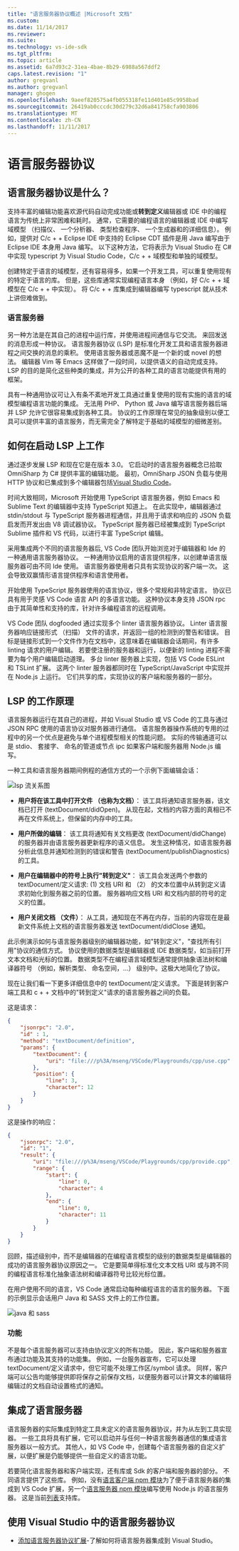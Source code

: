```yaml
---
title: "语言服务器协议概述 |Microsoft 文档"
ms.custom: 
ms.date: 11/14/2017
ms.reviewer: 
ms.suite: 
ms.technology: vs-ide-sdk
ms.tgt_pltfrm: 
ms.topic: article
ms.assetid: 6a7d93c2-31ea-4bae-8b29-6988a567ddf2
caps.latest.revision: "1"
author: gregvanl
ms.author: gregvanl
manager: ghogen
ms.openlocfilehash: 9aeef820575a4fb055318fe11d401e85c9958bad
ms.sourcegitcommit: 26419ab0cccdc30d279c32d6a841758cfa903806
ms.translationtype: MT
ms.contentlocale: zh-CN
ms.lasthandoff: 11/11/2017
---
```

# <a name="language-server-protocol"></a>语言服务器协议

## <a name="what-is-the-language-server-protocol"></a>语言服务器协议是什么？

支持丰富的编辑功能喜欢源代码自动完成功能或**转到定义**编辑器或 IDE 中的编程语言为传统上非常困难和耗时。 通常，它需要的编程语言的编辑器或 IDE 中编写域模型 （扫描仪、 一个分析器、 类型检查程序、 一个生成器和的详细信息）。 例如，提供对 C/c + + Eclipse IDE 中支持的 Eclipse CDT 插件是用 Java 编写由于 Eclipse IDE 本身用 Java 编写。 以下这种方法，它将表示为 Visual Studio 在 C# 中实现 typescript 为 Visual Studio Code，C/c + + 域模型和单独的域模型。

创建特定于语言的域模型，还有容易得多，如果一个开发工具，可以重复使用现有的特定于语言的库。 但是，这些库通常实现编程语言本身 （例如，好 C/c + + 域模型在 C/c + + 中实现）。 将 C/c + + 库集成到编辑器编写 typescript 就从技术上讲但难做到。

### <a name="language-servers"></a>语言服务器

另一种方法是在其自己的进程中运行库，并使用进程间通信与它交流。 来回发送的消息形成一种协议。 语言服务器协议 (LSP) 是标准化开发工具和语言服务器进程之间交换的消息的乘积。 使用语言服务器或恶魔不是一个新的或 novel 的想法。 编辑器 Vim 等 Emacs 这样做了一段时间，以提供语义的自动完成支持。 LSP 的目的是简化这些种类的集成，并为公开的各种工具的语言功能提供有用的框架。

具有一种通用协议可让入有条不紊地开发工具通过重复使用的现有实施的语言的域模型编程语言功能的集成。 无法用 PHP、 Python 或 Java 编写语言服务器后端并 LSP 允许它很容易集成到各种工具。 协议的工作原理在常见的抽象级别以便工具可以提供丰富的语言服务，而无需完全了解特定于基础的域模型的细微差别。

## <a name="how-work-on-the-lsp-started"></a>如何在启动 LSP 上工作

通过逐步发展 LSP 和现在它是在版本 3.0。 它启动时的语言服务器概念已拾取 OmniSharp 为 C# 提供丰富的编辑功能。 最初，OmniSharp JSON 负载与使用 HTTP 协议和已集成到多个编辑器包括[Visual Studio Code](https://code.visualstudio.com)。

时间大致相同，Microsoft 开始使用 TypeScript 语言服务器，例如 Emacs 和 Sublime Text 的编辑器中支持 TypeScript 知道上。 在此实现中，编辑器通过 stdin/stdout 与 TypeScript 服务器进程通信，并且用于请求和响应的 JSON 负载启发而开发出由 V8 调试器协议。 TypeScript 服务器已经被集成到 TypeScript Sublime 插件和 VS 代码，以进行丰富 TypeScript 编辑。

采用集成两个不同的语言服务器后, VS Code 团队开始浏览对于编辑器和 Ide 的一种通用语言服务器协议。 一种通用协议启用的语言提供程序，以创建单语言版服务器可由不同 Ide 使用。 语言服务器使用者只具有实现协议的客户端一次。 这会导致双赢情形语言提供程序和语言使用者。

开始使用 TypeScript 服务器使用的语言协议，很多个常规和非特定语言。 协议已具有用于灵感 VS Code 语言 API 的多语言功能。 这种协议本身支持 JSON rpc 由于其简单性和支持的库，针对许多编程语言的远程调用。

VS Code 团队 dogfooded 通过实现多个 linter 语言服务器协议。 Linter 语言服务器响应链接形式 （扫描） 文件的请求，并返回一组的检测到的警告和错误。 目标是链接形式到一个文件作为在文档中，这意味着在编辑器会话期间，有许多 linting 请求的用户编辑。 若要使注册的服务器和运行，以便新的 linting 进程不需要为每个用户编辑启动道理。 多台 linter 服务器上实现，包括 VS Code ESLint 和 TSLint 扩展。 这两个 linter 服务器都同时在 TypeScript/JavaScript 中实现并在 Node.js 上运行。 它们共享的库，实现协议的客户端和服务器的一部分。

## <a name="how-the-lsp-works"></a>LSP 的工作原理

语言服务器运行在其自己的进程，并如 Visual Studio 或 VS Code 的工具与通过 JSON RPC 使用的语言协议对服务器进行通信。 语言服务器操作系统的专用的过程中的另一个优点是避免与单个进程模型相关的性能问题。 实际的传输通道可以是 stdio、 套接字、 命名的管道或节点 ipc 如果客户端和服务器用 Node.js 编写。

一种工具和语言服务器期间例程的通信方式的一个示例下面编辑会话：

![lsp 流关系图](media/lsp-flow-diagram.png)

* **用户将在该工具中打开文件 （也称为文档）**： 该工具将通知语言服务器，该文档已打开 (textDocument/didOpen)。 从现在起，文档的内容方面的真相已不再在文件系统上，但保留的内存中的工具。

* **用户所做的编辑**： 该工具将通知有关文档更改 (textDocument/didChange) 的服务器并由语言服务器更新程序的语义信息。 发生这种情况，如语言服务器分析此信息并通知检测到的错误和警告 (textDocument/publishDiagnostics) 的工具。

* **用户在编辑器中的符号上执行"转到定义"**： 该工具会发送两个参数的 textDocument/定义请求: (1) 文档 URI 和 （2） 的文本位置中从转到定义请求初始化到服务器之前的位置。 服务器响应文档 URI 和文档内部的符号的定义的位置。

* **用户关闭文档 （文件）**： 从工具，通知现在不再在内存，当前的内容现在是最新文件系统上文档的语言服务器发送 textDocument/didClose 通知。

此示例演示如何与语言服务器级别的编辑器功能，如"转到定义"，"查找所有引用"协议的通信方式。 协议使用的数据类型是编辑器或 IDE 数据类型，如当前打开文本文档和光标的位置。 数据类型不在编程语言域模型通常提供抽象语法树和编译器符号 （例如，解析类型、 命名空间，...） 级别中。这极大地简化了协议。

现在让我们看一下更多详细信息中的 textDocument/定义请求。 下面是转到客户端工具和 c + + 文档中的"转到定义"请求的语言服务器之间的负载。

这是请求：

```json
{
    "jsonrpc": "2.0",
    "id" : 1,
    "method": "textDocument/definition",
    "params": {
        "textDocument": {
            "uri": "file:///p%3A/mseng/VSCode/Playgrounds/cpp/use.cpp"
        },
        "position": {
            "line": 3,
            "character": 12
        }
    }
}
```

这是操作的响应：

```json
{
    "jsonrpc": "2.0",
    "id": "1",
    "result": {
        "uri": "file:///p%3A/mseng/VSCode/Playgrounds/cpp/provide.cpp",
        "range": {
            "start": {
                "line": 0,
                "character": 4
            },
            "end": {
                "line": 0,
                "character": 11
            }
        }
    }
}
```

回顾，描述级别中，而不是编辑器的在编程语言模型的级别的数据类型是编辑器的成功的语言服务器协议原因之一。 它是要简单得标准化文本文档 URI 或与跨不同的编程语言标准化抽象语法树和编译器符号比较光标位置。

在用户使用不同的语言，VS Code 通常启动每种编程语言的语言的服务器。 下面的示例显示会话用户 Java 和 SASS 文件上的工作位置。

![java 和 sass](media/lsp-java-and-sass.png)

### <a name="capabilities"></a>功能

不是每个语言服务器可以支持由协议定义的所有功能。 因此，客户端和服务器宣布通过功能及其支持的功能集。 例如，一台服务器宣布，它可以处理 textDocument/定义请求中，但它可能不处理工作区/symbol 请求。 同样，客户端可以公告均能够提供即将保存之前保存文档，以便服务器可以计算文本的编辑将编辑过的文档自动设置格式的通知。

## <a name="integrating-a-language-server"></a>集成了语言服务器

语言服务器的实际集成到特定工具未定义的语言服务器协议，并为从左到工具实现器。 一些工具将具有扩展，它可以启动并与任何一种语言服务器通信的集成语言服务器以一般方式。 其他人，如 VS Code 中，创建每个语言服务器的自定义扩展，以便扩展是仍能够提供一些自定义的语言功能。

若要简化语言服务器和客户端实现，还有库或 Sdk 的客户端和服务器的部分。 不同语言提供了这些库。 例如，没有[语言客户端 npm 模块](https://www.npmjs.com/package/vscode-languageclient)为了便于语言服务器的集成到 VS Code 扩展，另一个[语言服务器 npm 模块](https://www.npmjs.com/package/vscode-languageserver)编写使用 Node.js 的语言服务器。 这是当前[列表](https://github.com/Microsoft/language-server-protocol/wiki/Protocol-Implementations)支持库。

## <a name="using-the-language-server-protocol-in-visual-studio"></a>使用 Visual Studio 中的语言服务器协议

* [添加语言服务器协议扩展](adding-an-lsp-extension.md)-了解如何将语言服务器集成到 Visual Studio。
